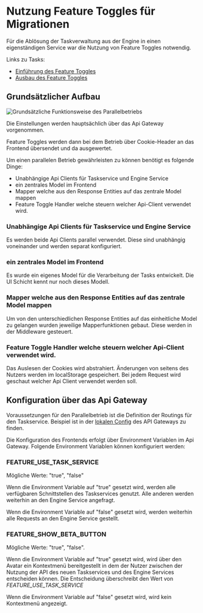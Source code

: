 # Nutzung Feature Toggles für Migrationen

Für die Ablösung der Taskverwaltung aus der Engine in einen eigenständigen Service war die Nutzung von Feature Toggles notwendig.

Links zu Tasks: 

* [Einführung des Feature Toggles](feature-toggle-taskservice-integration)
* [Ausbau des Feature Toggles](feature-toggle-taskservice-integration)

## Grundsätzlicher Aufbau

![Grundsätzliche Funktionsweise des Parallelbetriebs](~@source/images/platform/guides/taskservice-integration/overview.png)

Die Einstellungen werden hauptsächlich über das Api Gateway vorgenommen. 

Feature Toggles werden dann bei dem Betrieb über Cookie-Header an das Frontend übersendet und da ausgewertet.

Um einen parallelen Betrieb gewährleisten zu können benötigt es folgende Dinge: 

* Unabhängige Api Clients für Taskservice und Engine Service
* ein zentrales Model im Frontend 
* Mapper welche aus den Response Entities auf das zentrale Model mappen
* Feature Toggle Handler welche steuern welcher Api-Client verwendet wird.

### Unabhängige Api Clients für Taskservice und Engine Service

Es werden beide Api Clients parallel verwendet. Diese sind unabhängig voneinander und werden separat konfiguriert.

### ein zentrales Model im Frontend

Es wurde ein eigenes Model für die Verarbeitung der Tasks entwickelt. Die UI Schicht kennt nur noch dieses Modell.

### Mapper welche aus den Response Entities auf das zentrale Model mappen

Um von den unterschiedlichen Response Entities auf das einheitliche Model zu gelangen wurden jeweilige Mapperfunktionen gebaut.
Diese werden in der Middleware gesteuert.

### Feature Toggle Handler welche steuern welcher Api-Client verwendet wird.

Das Auslesen der Cookies wird abstrahiert. Änderungen von seitens des Nutzers werden im localStorage gespeichert. Bei jedem Request wird geschaut welcher Api Client verwendet werden soll. 

## Konfiguration über das Api Gateway

Voraussetzungen für den Parallelbetrieb ist die Definition der Routings für den Taskservice. Beispiel ist in der [lokalen Config](https://github.com/it-at-m/digiwf-core/blob/dev/digiwf-gateway/src/main/resources/application-local.yml) des API Gateways zu finden.

Die Konfiguration des Frontends erfolgt über Environment Variablen im Api Gateway. Folgende Environment Variablen können konfiguriert werden:

### FEATURE_USE_TASK_SERVICE
Mögliche Werte: "true", "false" 

Wenn die Environment Variable auf "true" gesetzt wird, werden alle verfügbaren Schnittstellen des Taskservices genutzt. Alle anderen werden weiterhin an den Engine Service angefragt.

Wenn die Environment Variable auf "false" gesetzt wird, werden weiterhin alle Requests an den Engine Service gestellt.

### FEATURE_SHOW_BETA_BUTTON
Mögliche Werte: "true", "false". 

Wenn die Environment Variable auf "true" gesetzt wird, wird über den Avatar ein Kontextmenü bereitgestellt in dem der Nutzer zwischen der Nutzung der API des neuen Taskservices und des Engine Services entscheiden können. Die Entscheidung überschreibt den Wert von _FEATURE_USE_TASK_SERVICE_

Wenn die Environment Variable auf "false" gesetzt wird, wird kein Kontextmenü angezeigt.
